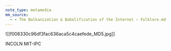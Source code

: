 ```yaml
---
note_type: metamedia
mm_source:
  - - The Balkanization & Babelification of the Internet — Folklore.md
---
```


![[f008330c96df3fac636aca5c4caefede_MD5.jpg]]

INCOLN
MIT-IPC

